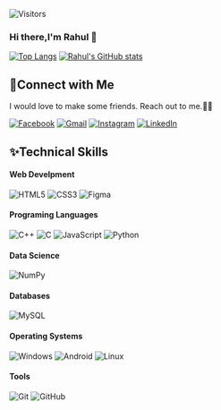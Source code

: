 ![Visitors](https://visitor-badge.glitch.me/badge?page_id=Rahul-Sharma202112.visitor-badge)
### Hi there,I'm Rahul 👋
[![Top Langs](https://github-readme-stats.vercel.app/api/top-langs/?username=Rahul-Sharma202112&langs_count=4)](https://github.com/Rahul-Sharma202112/github-readme-stats)
[![Rahul's GitHub stats](https://github-readme-stats.vercel.app/api?username=Rahul-Sharma202112&show_icons=true)](https://github.com/Rahul-Sharma202112/github-readme-stats)


## 🤘**Connect with Me**

I would love to make some friends. Reach out to me.🤜🤛

[![Facebook](https://img.shields.io/badge/Facebook-%231877F2.svg?style=flat&logo=Facebook&logoColor=white)]()
[![Gmail](https://img.shields.io/badge/Gmail-D14836?style=flat&logo=gmail&logoColor=white)](https://mail.google.com/mail/u/0/?fs=1&tf=cm&source=mailto&to=rahulaki.09025@gmail.com)
[![Instagram](https://img.shields.io/badge/Instagram-%23E4405F.svg?style=flat&logo=Instagram&logoColor=white)](https://www.instagram.com/_.imrahulsharma/)
[![LinkedIn](https://img.shields.io/badge/linkedin-%230077B5.svg?style=flat&logo=linkedin&logoColor=white)](https://www.linkedin.com/in/rahul-kumar-717976207/)


## ✨**Technical Skills**

#### Web Develpment

![HTML5](https://img.shields.io/badge/html5-%23E34F26.svg?style=for-the-badge&logo=html5&logoColor=white)
![CSS3](https://img.shields.io/badge/css3-%231572B6.svg?style=for-the-badge&logo=css3&logoColor=white)
![Figma](https://img.shields.io/badge/figma-%23F24E1E.svg?style=for-the-badge&logo=figma&logoColor=white)


#### Programing Languages

![C++](https://img.shields.io/badge/c++-%2300599C.svg?style=for-the-badge&logo=c%2B%2B&logoColor=white)
![C](https://img.shields.io/badge/c-%2300599C.svg?style=for-the-badge&logo=c&logoColor=white)
![JavaScript](https://img.shields.io/badge/javascript-%23323330.svg?style=for-the-badge&logo=javascript&logoColor=%23F7DF1E)
![Python](https://img.shields.io/badge/python-3670A0?style=for-the-badge&logo=python&logoColor=ffdd54)

#### Data Science

![NumPy](https://img.shields.io/badge/numpy-%23013243.svg?style=for-the-badge&logo=numpy&logoColor=white)

#### Databases

![MySQL](https://img.shields.io/badge/mysql-%2300f.svg?style=for-the-badge&logo=mysql&logoColor=white)

#### Operating Systems

![Windows](https://img.shields.io/badge/Windows-0078D6?style=for-the-badge&logo=windows&logoColor=white)
![Android](https://img.shields.io/badge/Android-3DDC84?style=for-the-badge&logo=android&logoColor=white)
![Linux](https://img.shields.io/badge/Linux-FCC624?style=for-the-badge&logo=linux&logoColor=black)

#### Tools

![Git](https://img.shields.io/badge/git-%23F05033.svg?style=for-the-badge&logo=git&logoColor=white)
![GitHub](https://img.shields.io/badge/github-%23121011.svg?style=for-the-badge&logo=github&logoColor=white)

<!--
**Rahul-Sharma202112/Rahul-Sharma202112** is a ✨ _special_ ✨ repository because its `README.md` (this file) appears on your GitHub profile.

Here are some ideas to get you started:

- 🔭 I’m currently working on ...
- 🌱 I’m currently learning ...
- 👯 I’m looking to collaborate on ...
- 🤔 I’m looking for help with ...
- 💬 Ask me about ...
- 📫 How to reach me: ...
- 😄 Pronouns: ...
- ⚡ Fun fact: ...
-->
